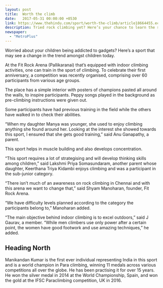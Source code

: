 ```yaml
---
layout: post
title:  Worth the climb
date:   2017-05-31 00:00:00 +0530
link: https://www.thehindu.com/sport/worth-the-climb/article18664455.ece
description: Tried rock climbing yet? Here’s your chance to learn the sport and also compete at the Fit Rock Arena.
newspaper: 
  - "MetroPlus"
---
```


Worried about your children being addicted to gadgets? Here’s a sport that may see a change in the trend amongst children today.

At the Fit Rock Arena (Pallikaranai) that’s equipped with indoor climbing activities, one can train in the sport of climbing. To celebrate their first anniversary, a competition was recently organised, comprising over 60 participants from various age groups.

The place has a simple interior with posters of champions pasted all around the walls, to inspire participants. Peppy songs played in the background as pre-climbing instructions were given out.

Some participants have had previous training in the field while the others have walked in to check their abilities.


“When my daughter Manya was younger, she used to enjoy climbing anything she found around her. Looking at the interest she showed towards this sport, I ensured that she gets good training,” said Anu Ganapathy, a parent.

This sport helps in muscle building and also develops concentration.

“This sport requires a lot of strategising and will develop thinking skills among children,” said Lakshmi Priya Somasundaram, another parent whose daughter, Keerthana Triya Kidambi enjoys climbing and was a participant in the sub-junior category.

“There isn’t much of an awareness on rock climbing in Chennai and with this arena we want to change that,” said Shyam Manoharan, founder, Fit Rock Arena.

“We have difficulty levels planned according to the category the participants belong to,” Manoharan added.

“The main objective behind indoor climbing is to excel outdoors,” said J Gaurav, a member. “While men climbers use only power after a certain point, the women have good footwork and use amazing techniques,” he added.

## Heading North

Manikandan Kumar is the first ever individual representing India in this sport and is a world champion in Para climbing, winning 11 medals across various competitions all over the globe. He has been practising it for over 15 years. He won the silver medal in 2014 at the World Championship, Spain, and won the gold at the IFSC Paraclimbing competition, UK in 2016.
